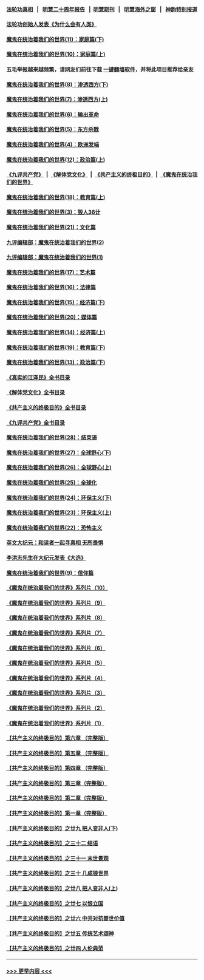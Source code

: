 #### [法轮功真相](https://github.com/gfw-breaker/truth/blob/master/README.md?t=0) &nbsp;&nbsp;|&nbsp;&nbsp; [明慧二十周年报告](https://github.com/gfw-breaker/mh-reports/blob/master/README.md?t=0) &nbsp;&nbsp;|&nbsp;&nbsp;[明慧期刊](https://github.com/gfw-breaker/mh-qikan) &nbsp;&nbsp;|&nbsp;&nbsp; [明慧海外之窗](https://github.com/gfw-breaker/mh-news/blob/master/README.md?t=0) &nbsp;&nbsp;|&nbsp;&nbsp; [神韵特别报道](https://github.com/gfw-breaker/mh-news/blob/master/shenyun.md?t=0)
#### [法轮功创始人发表《为什么会有人类》](../pages/nsc422/n13912117.md?t=02070043) 
#### [魔鬼在统治着我们的世界(11)：家庭篇(下)](../pages/nsc422/n10440961.md?t=02070043) 
#### [魔鬼在统治着我们的世界(10)：家庭篇(上)](../pages/nsc422/n10435448.md?t=02070043) 
#### 五毛举报越来越频繁，请网友们前往下载 [一键翻墙软件](https://github.com/gfw-breaker/ssr-accounts)，并将此项目推荐给亲友
#### [魔鬼在统治着我们的世界(8)：渗透西方(下)](../pages/nsc422/n10429603.md?t=02070043) 
#### [魔鬼在统治着我们的世界(7)：渗透西方(上)](../pages/nsc422/n10426013.md?t=02070043) 
#### [魔鬼在统治着我们的世界(6)：输出革命](../pages/nsc422/n10421536.md?t=02070043) 
#### [魔鬼在统治着我们的世界(5)：东方杀戮](../pages/nsc422/n10417707.md?t=02070043) 
#### [魔鬼在统治着我们的世界(4)：欧洲发端](../pages/nsc422/n10414890.md?t=02070043) 
#### [魔鬼在统治着我们的世界(12)：政治篇(上)](../pages/nsc422/n10444576.md?t=02070043) 
#### [《九评共产党》](https://github.com/begood0513/9ping.md/blob/master/README.md) &nbsp;|&nbsp; [《解体党文化》](../../../../jtdwh.md/blob/master/README.md)  &nbsp;|&nbsp; [《共产主义的终极目的》](../../../../gczydzjmd.md/blob/master/README.md) &nbsp;|&nbsp; [《魔鬼在统治我们的世界》](../../../../mgztzwmdsj.md/blob/master/README.md) 
#### [魔鬼在统治着我们的世界(18)：教育篇(上)](../pages/nsc422/n10526970.md?t=02070043) 
#### [魔鬼在统治着我们的世界(3)：毁人36计](../pages/nsc422/n10411583.md?t=02070043) 
#### [魔鬼在统治着我们的世界(21)：文化篇](../pages/nsc422/n10597706.md?t=02070043) 
#### [九评编辑部：魔鬼在统治着我们的世界(2)](../pages/nsc422/n10410036.md?t=02070043) 
#### [九评编辑部：魔鬼在统治着我们的世界(1)](../pages/nsc422/n10406825.md?t=02070043) 
#### [魔鬼在统治着我们的世界(17)：艺术篇](../pages/nsc422/n10499093.md?t=02070043) 
#### [魔鬼在统治着我们的世界(16)：法律篇](../pages/nsc422/n10485969.md?t=02070043) 
#### [魔鬼在统治着我们的世界(15)：经济篇(下)](../pages/nsc422/n10469975.md?t=02070043) 
#### [魔鬼在统治着我们的世界(20)：媒体篇](../pages/nsc422/n10586579.md?t=02070043) 
#### [魔鬼在统治着我们的世界(14)：经济篇(上)](../pages/nsc422/n10457370.md?t=02070043) 
#### [魔鬼在统治着我们的世界(19)：教育篇(下)](../pages/nsc422/n10564808.md?t=02070043) 
#### [魔鬼在统治着我们的世界(13)：政治篇(下)](../pages/nsc422/n10448270.md?t=02070043) 
#### [《真实的江泽民》全书目录](../pages/nsc422/n13721399.md?t=02070043) 
#### [《解体党文化》全书目录](../pages/nsc422/n13721157.md?t=02070043) 
#### [《共产主义的终极目的》全书目录](../pages/nsc422/n13721048.md?t=02070043) 
#### [《九评共产党》全书目录](../pages/nsc422/n13708085.md?t=02070043) 
#### [魔鬼在统治着我们的世界(28)：结束语](../pages/nsc422/n10936246.md?t=02070043) 
#### [魔鬼在统治着我们的世界(27)：全球野心(下)](../pages/nsc422/n10928319.md?t=02070043) 
#### [魔鬼在统治着我们的世界(26)：全球野心(上)](../pages/nsc422/n10900318.md?t=02070043) 
#### [魔鬼在统治着我们的世界(25)：全球化](../pages/nsc422/n10788205.md?t=02070043) 
#### [魔鬼在统治着我们的世界(24)：环保主义(下)](../pages/nsc422/n10695307.md?t=02070043) 
#### [魔鬼在统治着我们的世界(23)：环保主义(上)](../pages/nsc422/n10688613.md?t=02070043) 
#### [魔鬼在统治着我们的世界(22)：恐怖主义](../pages/nsc422/n10614727.md?t=02070043) 
#### [英文大纪元：和读者一起寻真相 无所畏惧](../pages/nsc422/n12542027.md?t=02070043) 
#### [李洪志先生在大纪元发表《大选》](../pages/nsc422/n12534746.md?t=02070043) 
#### [魔鬼在统治着我们的世界(9)：信仰篇](../pages/nsc422/n10432159.md?t=02070043) 
#### [《魔鬼在统治着我们的世界》系列片（10）](../pages/nsc422/n12292670.md?t=02070043) 
#### [《魔鬼在统治着我们的世界》系列片（9）](../pages/nsc422/n12290859.md?t=02070043) 
#### [《魔鬼在统治着我们的世界》系列片（8）](../pages/nsc422/n12287445.md?t=02070043) 
#### [《魔鬼在统治着我们的世界》系列片（7）](../pages/nsc422/n12283425.md?t=02070043) 
#### [《魔鬼在统治着我们的世界》系列片（6）](../pages/nsc422/n12282314.md?t=02070043) 
#### [《魔鬼在统治着我们的世界》系列片（5）](../pages/nsc422/n12281419.md?t=02070043) 
#### [《魔鬼在统治着我们的世界》系列片（4）](../pages/nsc422/n12274024.md?t=02070043) 
#### [《魔鬼在统治着我们的世界》系列片（3）](../pages/nsc422/n12271322.md?t=02070043) 
#### [《魔鬼在统治着我们的世界》系列片（2）](../pages/nsc422/n12269049.md?t=02070043) 
#### [《魔鬼在统治着我们的世界》系列片（1）](../pages/nsc422/n12267575.md?t=02070043) 
#### [【共产主义的终极目的】第六章 （完整版）](../pages/nsc422/n11428913.md?t=02070043) 
#### [【共产主义的终极目的】第五章 （完整版）](../pages/nsc422/n11428912.md?t=02070043) 
#### [【共产主义的终极目的】第四章 （完整版）](../pages/nsc422/n11428907.md?t=02070043) 
#### [【共产主义的终极目的】第三章（完整版）](../pages/nsc422/n11428848.md?t=02070043) 
#### [【共产主义的终极目的】第二章（完整版）](../pages/nsc422/n11428831.md?t=02070043) 
#### [【共产主义的终极目的】第一章（完整版）](../pages/nsc422/n11417651.md?t=02070043) 
#### [【共产主义的终极目的】之廿九 把人变非人(下)](../pages/nsc422/n11344140.md?t=02070043) 
#### [【共产主义的终极目的】之三十二 结语](../pages/nsc422/n11360535.md?t=02070043) 
#### [【共产主义的终极目的】之三十一 末世景观](../pages/nsc422/n11351129.md?t=02070043) 
#### [【共产主义的终极目的】之三十 几成狼世界](../pages/nsc422/n11348280.md?t=02070043) 
#### [【共产主义的终极目的】之廿八 把人变非人(上)](../pages/nsc422/n11340492.md?t=02070043) 
#### [【共产主义的终极目的】之廿七 以恨立国](../pages/nsc422/n11336944.md?t=02070043) 
#### [【共产主义的终极目的】之廿六 中共对抗普世价值](../pages/nsc422/n11324785.md?t=02070043) 
#### [【共产主义的终极目的】之廿五 传统艺术颂神](../pages/nsc422/n11296396.md?t=02070043) 
#### [【共产主义的终极目的】之廿四 人伦典范](../pages/nsc422/n11296397.md?t=02070043) 

----
#### [ >>> 更早内容 <<< ](../indexes/nsc422-earlier.md)
